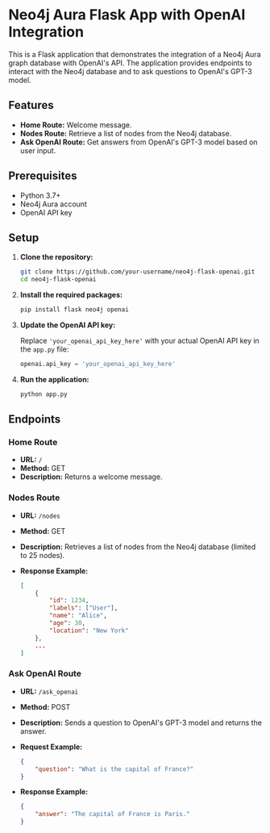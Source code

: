 # Neo4j Aura Flask App with OpenAI Integration

This is a Flask application that demonstrates the integration of a Neo4j Aura graph database with OpenAI's API. The application provides endpoints to interact with the Neo4j database and to ask questions to OpenAI's GPT-3 model.

## Features

- **Home Route:** Welcome message.
- **Nodes Route:** Retrieve a list of nodes from the Neo4j database.
- **Ask OpenAI Route:** Get answers from OpenAI's GPT-3 model based on user input.

## Prerequisites

- Python 3.7+
- Neo4j Aura account
- OpenAI API key

## Setup

1. **Clone the repository:**

    ```sh
    git clone https://github.com/your-username/neo4j-flask-openai.git
    cd neo4j-flask-openai
    ```

2. **Install the required packages:**

    ```sh
    pip install flask neo4j openai
    ```

3. **Update the OpenAI API key:**

    Replace `'your_openai_api_key_here'` with your actual OpenAI API key in the `app.py` file:

    ```python
    openai.api_key = 'your_openai_api_key_here'
    ```

4. **Run the application:**

    ```sh
    python app.py
    ```

## Endpoints

### Home Route

- **URL:** `/`
- **Method:** GET
- **Description:** Returns a welcome message.

### Nodes Route

- **URL:** `/nodes`
- **Method:** GET
- **Description:** Retrieves a list of nodes from the Neo4j database (limited to 25 nodes).
- **Response Example:**

    ```json
    [
        {
            "id": 1234,
            "labels": ["User"],
            "name": "Alice",
            "age": 30,
            "location": "New York"
        },
        ...
    ]
    ```

### Ask OpenAI Route

- **URL:** `/ask_openai`
- **Method:** POST
- **Description:** Sends a question to OpenAI's GPT-3 model and returns the answer.
- **Request Example:**

    ```json
    {
        "question": "What is the capital of France?"
    }
    ```

- **Response Example:**

    ```json
    {
        "answer": "The capital of France is Paris."
    }
    ```
